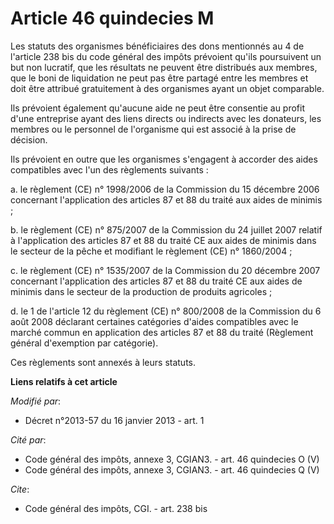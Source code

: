# Article 46 quindecies M

Les statuts des organismes bénéficiaires des dons mentionnés au 4 de l'article 238 bis du code général des impôts prévoient
qu'ils poursuivent un but non lucratif, que les résultats ne peuvent être distribués aux membres, que le boni de liquidation
ne peut pas être partagé entre les membres et doit être attribué gratuitement à des organismes ayant un objet comparable. 

Ils prévoient également qu'aucune aide ne peut être consentie au profit d'une entreprise ayant des liens directs ou indirects
avec les donateurs, les membres ou le personnel de l'organisme qui est associé à la prise de décision. 

Ils prévoient en outre que les organismes s'engagent à accorder des aides compatibles avec l'un des règlements suivants :

a. le règlement (CE) n° 1998/2006 de la Commission du 15 décembre 2006 concernant l'application des articles 87 et 88 du
traité aux aides de minimis ;

b. le règlement (CE) n° 875/2007 de la Commission du 24 juillet 2007 relatif à l'application des articles 87 et 88 du traité
CE aux aides de minimis dans le secteur de la pêche et modifiant le règlement (CE) n° 1860/2004 ;

c. le règlement (CE) n° 1535/2007 de la Commission du 20 décembre 2007 concernant l'application des articles 87 et 88 du
traité CE aux aides de minimis dans le secteur de la production de produits agricoles ;

d. le 1 de l'article 12 du règlement (CE) n° 800/2008 de la Commission du 6 août 2008 déclarant certaines catégories d'aides
compatibles avec le marché commun en application des articles 87 et 88 du traité (Règlement général d'exemption par
catégorie).

Ces règlements sont annexés à leurs statuts.

**Liens relatifs à cet article**

_Modifié par_:

  - Décret n°2013-57 du 16 janvier 2013 - art. 1

_Cité par_:

  - Code général des impôts, annexe 3, CGIAN3. - art. 46 quindecies O (V)
  - Code général des impôts, annexe 3, CGIAN3. - art. 46 quindecies Q (V)

_Cite_:

  - Code général des impôts, CGI. - art. 238 bis
